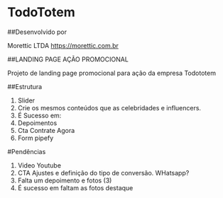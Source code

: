 # TodoTotem

##Desenvolvido por

Morettic LTDA <https://morettic.com.br>

##LANDING PAGE AÇÃO PROMOCIONAL

Projeto de landing page promocional para ação da empresa Todototem

##Estrutura

1) Slider
2) Crie os mesmos conteúdos que as celebridades e influencers.
3) É Sucesso em:
4) Depoimentos
5) Cta Contrate Agora
6) Form pipefy 

#Pendências

1) Video Youtube
2) CTA Ajustes e definição do tipo de conversão. WHatsapp?
3) Falta um depoimento e fotos (3)
4) É sucesso em faltam as fotos destaque


